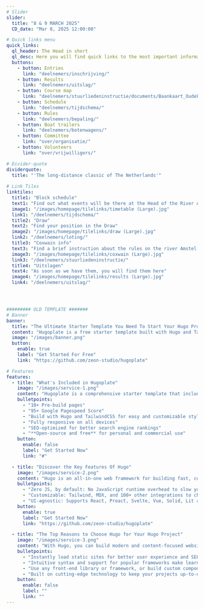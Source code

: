 ```yaml
---
# Slider
slider:
  title: "8 & 9 MARCH 2025"
  CD_date: "Mar 8, 2025 12:00:00"

# Quick links menu
quick_links:
  ql_header: The Head in short
  ql_desc: Here you will find quick links to the most important information of the Head of the River
  buttons:
    - button: Entries
      link: "deelnemers/inschrijving/"
    - button: Results
      link: "deelnemers/uitslag/"
    - button: Course map
      link: "deelnemers/stuurliedeninstructie/documents/Baankaart_Oudekerk_Amsterdam.pdf"
    - button: Schedule
      link: "deelnemers/tijdschema/"
    - button: Rules
      link: "deelnemers/bepaling/"
    - button: Boat trailers
      link: "deelnemers/botenwagens/"
    - button: Committee
      link: "over/organisatie/"
    - button: Volunteers
      link: "over/vrijwilligers/"

# Divider-quote
dividerquote:
  title: "'The long-distance classic of The Netherlands'"
    
# Link Tiles
linktiles:
  title1: "Block schedule"
  text1: "Find out what events will be there at the Head of the River Amstel 2024"
  image1: "/images/homepage/tilelinks/timetable (Large).jpg"
  link1: "/deelnemers/tijdschema/"
  title2: "Draw"
  text2: "Find your position in the Draw"
  image2: "/images/homepage/tilelinks/draw (Large).jpg"
  link2: "/deelnemers/loting/"
  title3: "Coxwain info"
  text3: "Find a brief instruction about the rules on the river Amstel during the Head"
  image3: "/images/homepage/tilelinks/coxwain (Large).jpg"
  link3: "/deelnemers/stuurliedeninstructie/"
  title4: "Uitslagen"
  text4: "As soon as we have them, you will find them here"
  image4: "/images/homepage/tilelinks/results (Large).jpg"
  link4: "/deelnemers/uitslag/"




######### OLD TEMPLATE #######
# Banner
banner:
  title: "The Ultimate Starter Template You Need To Start Your Hugo Project"
  content: "Hugoplate is a free starter template built with Hugo and TailwindCSS, providing everything you need to jumpstart your Hugo project and save valuable time."
  image: "/images/banner.png"
  button:
    enable: true
    label: "Get Started For Free"
    link: "https://github.com/zeon-studio/hugoplate"

# Features
features:
  - title: "What's Included in Hugoplate"
    image: "/images/service-1.png"
    content: "Hugoplate is a comprehensive starter template that includes everything you need to get started with your Hugo project. What's Included in Hugoplate"
    bulletpoints:
      - "10+ Pre-build pages"
      - "95+ Google Pagespeed Score"
      - "Build with Hugo and TailwindCSS for easy and customizable styling"
      - "Fully responsive on all devices"
      - "SEO-optimized for better search engine rankings"
      - "**Open-source and free** for personal and commercial use"
    button:
      enable: false
      label: "Get Started Now"
      link: "#"

  - title: "Discover the Key Features Of Hugo"
    image: "/images/service-2.png"
    content: "Hugo is an all-in-one web framework for building fast, content-focused websites. It offers a range of exciting features for developers and website creators. Some of the key features are:"
    bulletpoints:
      - "Zero JS, by default: No JavaScript runtime overhead to slow you down."
      - "Customizable: Tailwind, MDX, and 100+ other integrations to choose from."
      - "UI-agnostic: Supports React, Preact, Svelte, Vue, Solid, Lit and more."
    button:
      enable: true
      label: "Get Started Now"
      link: "https://github.com/zeon-studio/hugoplate"

  - title: "The Top Reasons to Choose Hugo for Your Hugo Project"
    image: "/images/service-3.png"
    content: "With Hugo, you can build modern and content-focused websites without sacrificing performance or ease of use."
    bulletpoints:
      - "Instantly load static sites for better user experience and SEO."
      - "Intuitive syntax and support for popular frameworks make learning and using Hugo a breeze."
      - "Use any front-end library or framework, or build custom components, for any project size."
      - "Built on cutting-edge technology to keep your projects up-to-date with the latest web standards."
    button:
      enable: false
      label: ""
      link: ""
---
```

